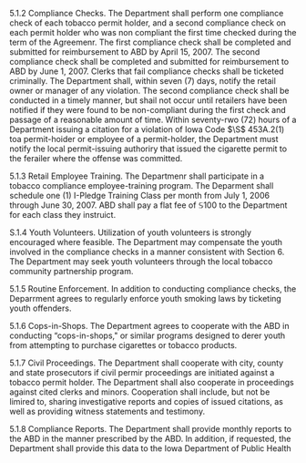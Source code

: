 5.1.2 Compliance Checks. The Department shall perform one compliance check of each tobacco permit holder, and a second compliance check on each permit holder who was non compliant the first time checked during the term of the Agreemenr. The first compliance check shall be completed and submitted for reimbursement to ABD by April 15, 2007. The second compliance check shall be completed and submitted for reimbursement to ABD by June 1, 2007.  Clerks that fail compliance checks shall be ticketed criminally. The Department shall, within seven (7) days, notify the retail owner or manager of any violation. The second compliance check shall be conducted in a timely manner, but shail not occur until retailers have been notified if they were found to be non-compliant during the first check and passage of a reasonable amount of time. Within seventy-rwo (72) hours of a Department issuing a citation for a violation of Iowa Code  $\S$  453A.2(1) toa permit-hoider or employee of a permit-holder, the Department must notify the local permit-issuing authoriry that issued the cigarette permit to the ferailer where the offense was committed.  

5.1.3 Retail Employee Training. The Departmenr shall participate in a tobacco compliance employee-training program. The Deparment shall schedule one (1) I-Pledge Training Class per month from July 1, 2006 through June 30, 2007. ABD shall pay a flat fee of  $\mathbb{S}100$  to the Department for each class they instruict.  

S.1.4 Youth Volunteers. Utilization of youth volunteers is strongly encouraged where feasible. The Department may compensate the youth involved in the compliance checks in a manner consistent with Section 6. The Department may seek youth volunteers through the local tobacco community partnership program.  

5.1.5 Routine Enforcement. In addition to conducting compliance checks, the Deparrment agrees to regularly enforce youth smoking laws by ticketing youth offenders.  

5.1.6 Cops-in-Shops.  The Department agrees to cooperate with the ABD in conducting “cops-in-shops," or similar programs designed to derer youth from attempting to purchase cigarettes or tobacco products.  

5.1.7 Civil Proceedings. The Department shall cooperate with city, county and state prosecutors if civil permir proceedings are initiated against a tobacco permit holder. The Department shall also cooperate in proceedings against cited clerks and minors. Cooperation shall include, but not be limired to, sharing investigative reports and copies of issued citations, as well as providing witness statements and testimony.  

5.1.8 Compliance Reports. The Department shall provide monthly reports to the ABD in the manner prescribed by the ABD. In addition, if requested, the Department shall provide this data to the Iowa Department of Public Health  